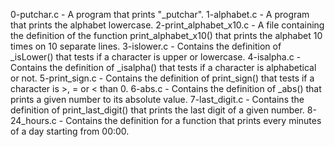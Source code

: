 0-putchar.c - A program that prints "_putchar".
1-alphabet.c - A program that prints the alphabet lowercase.
2-print_alphabet_x10.c - A file containing the definition of the function print_alphabet_x10() that prints the alphabet 10 times on 10 separate lines.
3-islower.c - Contains the definition of _isLower() that tests if a character is upper or lowercase.
4-isalpha.c - Contains the definition of _isalpha() that tests if a character is alphabetical or not.
5-print_sign.c - Contains the definition of print_sign() that tests if a character is >, = or < than 0.
6-abs.c - Contains the definition of _abs() that prints a given number to its absolute value.
7-last_digit.c - Contains the definition of print_last_digit() that prints the last digit of a given number.
8-24_hours.c - Contains the definition for a function that prints every minutes of a day starting from 00:00.

